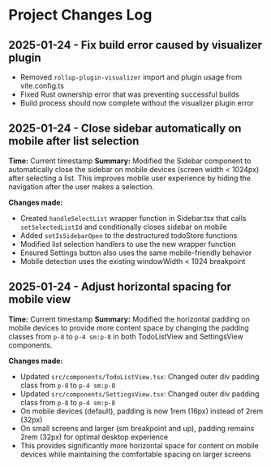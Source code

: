 # Project Changes Log

## 2025-01-24 - Fix build error caused by visualizer plugin
- Removed `rollup-plugin-visualizer` import and plugin usage from vite.config.ts
- Fixed Rust ownership error that was preventing successful builds
- Build process should now complete without the visualizer plugin error

## 2025-01-24 - Close sidebar automatically on mobile after list selection
**Time:** Current timestamp
**Summary:** Modified the Sidebar component to automatically close the sidebar on mobile devices (screen width < 1024px) after selecting a list. This improves mobile user experience by hiding the navigation after the user makes a selection.

**Changes made:**
- Created `handleSelectList` wrapper function in Sidebar.tsx that calls `setSelectedListId` and conditionally closes sidebar on mobile
- Added `setIsSidebarOpen` to the destructured todoStore functions
- Modified list selection handlers to use the new wrapper function
- Ensured Settings button also uses the same mobile-friendly behavior
- Mobile detection uses the existing windowWidth < 1024 breakpoint

## 2025-01-24 - Adjust horizontal spacing for mobile view
**Time:** Current timestamp
**Summary:** Modified the horizontal padding on mobile devices to provide more content space by changing the padding classes from `p-8` to `p-4 sm:p-8` in both TodoListView and SettingsView components.

**Changes made:**
- Updated `src/components/TodoListView.tsx`: Changed outer div padding class from `p-8` to `p-4 sm:p-8`
- Updated `src/components/SettingsView.tsx`: Changed outer div padding class from `p-8` to `p-4 sm:p-8`
- On mobile devices (default), padding is now 1rem (16px) instead of 2rem (32px)
- On small screens and larger (sm breakpoint and up), padding remains 2rem (32px) for optimal desktop experience
- This provides significantly more horizontal space for content on mobile devices while maintaining the comfortable spacing on larger screens